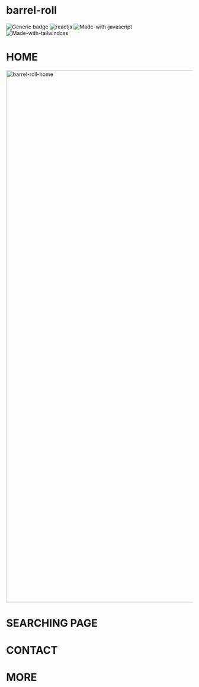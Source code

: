 # barrel-roll
![Generic badge](https://img.shields.io/badge/node-v17.0.1-brightgreen.svg)
![reactjs](https://img.shields.io/badge/reactjs-v17.0.2-%2361DBFB)
![Made-with-javascript](https://img.shields.io/badge/Made%20with-javascript-%23F7DF1E?style=plastic&logo=javascript)
![Made-with-tailwindcss](https://img.shields.io/badge/Made%20with-tailwindcss-%2306B6D4?style=plastic&logo=Tailwind%20CSS)

# HOME
<img width="1435" alt="barrel-roll-home" src="https://user-images.githubusercontent.com/69026725/151539716-9f8cec51-2223-49a7-8edd-1971a4404280.png">

# SEARCHING PAGE

# CONTACT 

# MORE
